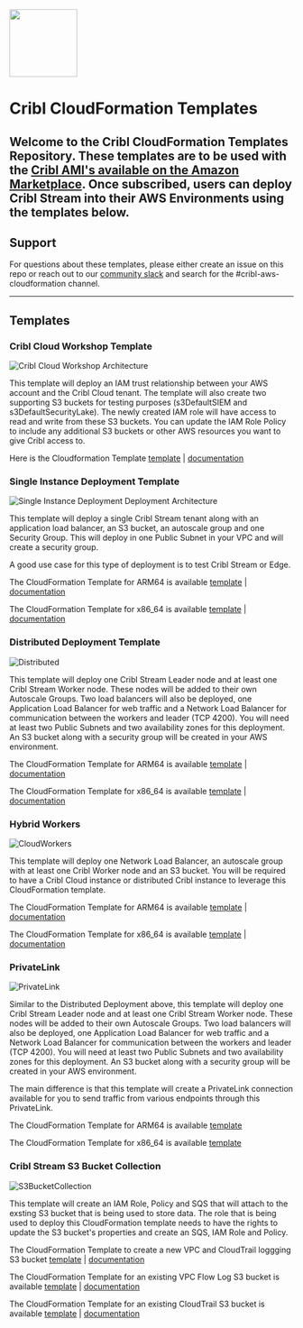 <img src="https://cribl-logo-marketplace.s3.us-east-1.amazonaws.com/Cribl-Cloud-Logo-2C-Black.png" class="logo" width="120"/>

# Cribl CloudFormation Templates

Welcome to the Cribl CloudFormation Templates Repository. These templates are to be used with the [Cribl AMI's available on the Amazon Marketplace](https://aws.amazon.com/marketplace/search/results?prevFilters=%7B%22productId%22%3A%22prod-y3sx4ombltb5u%22%7D&searchTerms=cribl&CREATOR=57d65874-00f7-4c7f-9d3a-2d6d59e183f0&PRICING_MODEL=FREE&FULFILLMENT_OPTION_TYPE=AMAZON_MACHINE_IMAGE&filters=CREATOR%2CPRICING_MODEL%2CFULFILLMENT_OPTION_TYPE). Once subscribed, users can deploy Cribl Stream into their AWS Environments using the templates below. 
----

## Support
For questions about these templates, please either create an issue on this repo or reach out to our [community slack](https://cribl-community.slack.com) and search for the #cribl-aws-cloudformation channel. 

---
## Templates

### Cribl Cloud Workshop Template
![Cribl Cloud Workshop Architecture](/templates/s3bucketcollection/diagram/diagram.png)

This template will deploy an IAM trust relationship between your AWS account and the Cribl Cloud tenant. The template will also create two supporting S3 buckets for testing purposes (s3DefaultSIEM and s3DefaultSecurityLake). The newly created IAM role will have access to read and write from these S3 buckets. You can update the IAM Role Policy to include any additional S3 buckets or other AWS resources you want to give Cribl access to. 

Here is the Cloudformation Template [template](templates/s3bucketcollection/template/cribl_cloud_trust.yaml) |  [documentation](/templates/s3bucketcollection/documentation/Cribl%20Cloud%20Trust%20IAM%20Role%20CloudFormation%20Template.md)

### Single Instance Deployment Template
![Single Instance Deployment Deployment Architecture](templates/single/diagram/arch-diagram.png)

This template will deploy a single Cribl Stream tenant along with an application load balancer, an S3 bucket, an autoscale group and one Security Group. This will deploy in one Public Subnet in your VPC and will create a security group. 

A good use case for this type of deployment is to test Cribl Stream or Edge.

The CloudFormation Template for ARM64 is available [template](templates/single/template/free_arm64_template.yaml) | [documentation](/templates/single/documentation/Cribl%20Stream%20Single%20Instance%20Deployment%20(arm64).md)

The CloudFormation Template for x86_64 is available [template](templates/single/template/free_x86_64_template.yaml) | [documentation](/templates/single/documentation/Cribl%20Stream%20Single%20Instance%20Deployment%20(x86_64).md)

### Distributed Deployment Template
![Distributed](templates/distributed/diagram/arch-diagram.png)

This template will deploy one Cribl Stream Leader node and at least one Cribl Stream Worker node. These nodes will be added to their own Autoscale Groups. Two load balancers will also be deployed, one Application Load Balancer for web traffic and a Network Load Balancer for communication between the workers and leader (TCP 4200). You will need at least two Public Subnets and two availability zones for this deployment. An S3 bucket along with a security group will be created in your AWS environment. 

The CloudFormation Template for ARM64 is available [template](templates/distributed/template/free_arm64_template.yaml) | [documentation](/templates/distributed/documentation/Cribl%20Stream%20Distributed%20(arm64).md)

The CloudFormation Template for x86_64 is available [template](templates/distributed/template/free_x86_64_template.yaml) | [documentation](/templates/distributed/documentation/Cribl%20Stream%20Distributed%20(amd64).md)

### Hybrid Workers 
![CloudWorkers](templates/hybridworkers/diagram/arch-diagram.png)

This template will deploy one Network Load Balancer, an autoscale group with at least one Cribl Worker node and an S3 bucket. You will be required to have a Cribl Cloud instance or distributed Cribl instance to leverage this CloudFormation template. 

The CloudFormation Template for ARM64 is available [template](templates/hybridworkers/template/free_arm64_template.yaml) | [documentation](/templates/hybridworkers/documentation/Cribl%20Stream%20Worker%20Deployment%20(arm64).md)

The CloudFormation Template for x86_64 is available [template](templates/hybridworkers/template/free_x86_64_template.yaml) | [documentation](/templates/hybridworkers/documentation/Cribl%20Stream%20Worker%20Deployment%20(amd64).md)

### PrivateLink
![PrivateLink](templates/privatelink/diagram/arch-diagram.png)

Similar to the Distributed Deployment above, this template will deploy one Cribl Stream Leader node and at least one Cribl Stream Worker node. These nodes will be added to their own Autoscale Groups. Two load balancers will also be deployed, one Application Load Balancer for web traffic and a Network Load Balancer for communication between the workers and leader (TCP 4200). You will need at least two Public Subnets and two availability zones for this deployment. An S3 bucket along with a security group will be created in your AWS environment. 

The main difference is that this template will create a PrivateLink connection available for you to send traffic from various endpoints through this PrivateLink. 

The CloudFormation Template for ARM64 is available [template](templates/privatelink/template/free_arm64_template.yaml)

The CloudFormation Template for x86_64 is available [template](templates/privatelink/template/free_x86_64_template.yaml)

### Cribl Stream S3 Bucket Collection
![S3BucketCollection](templates/s3bucketcollection/diagram/diagram.png)

This template will create an IAM Role, Policy and SQS that will attach to the exsting S3 bucket that is being used to store data. The role that is being used to deploy this CloudFormation template needs to have the rights to update the S3 bucket's properties and create an SQS, IAM Role and Policy. 

The CloudFormation Template to create a new VPC and CloudTrail loggging S3 bucket [template](templates/s3bucketcollection/template/cribl_cloud_enable_ct_vpc.yaml) | [documentation](/templates/s3bucketcollection/documentation/Enable%20CloudTrail%20and%20VPC%20Flow%20Logging.md)

The CloudFormation Template for an existing VPC Flow Log S3 bucket is available [template](templates/s3bucketcollection/template/existing_vpc_s3_trust.yaml) | [documentation](/templates/s3bucketcollection/documentation/Cribl%20Cloud%20Trust%20IAM%20Role%20for%20VPC%20Flow%20Logs%20Acces.md)

The CloudFormation Template for an existing CloudTrail S3 bucket is available [template](templates/s3bucketcollection/template/existing_cloudtrail_s3_trust.yaml) | [documentation](/templates/s3bucketcollection/documentation/Cribl%20Cloud%20Trust%20IAM%20Role%20for%20CloudTrail%20Access.md)
